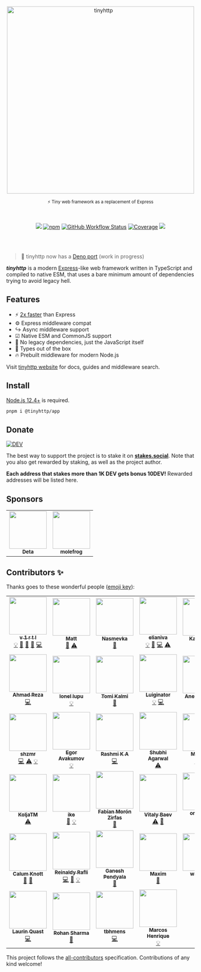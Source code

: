 <br /><br /><br />

<div align="center">
<img width="500px" src="https://tinyhttp.v1rtl.site/images/logo.svg" alt="tinyhttp" />
<p><sub>⚡ Tiny web framework as a replacement of Express</sub></p><br />

[![](https://img.shields.io/badge/website-visit-hotpink?style=for-the-badge)][site-url] [![npm](https://img.shields.io/npm/dt/@tinyhttp/app?style=for-the-badge&color=hotpink)][npm-url] [![GitHub Workflow Status](https://img.shields.io/github/workflow/status/tinyhttp/tinyhttp/CI?style=for-the-badge&logo=github&label=&color=hotpink)][github-actions] [![Coverage][cov-img]][cov-url] [![](https://img.shields.io/badge/donate-DEV-hotpink?style=for-the-badge)](https://stakes.social/0x14308514785B216904a41aB817282d25425Cce39)

</div>
<br /><br />

> 🦕 tinyhttp now has a [Deno port](https://github.com/deno-libs/tinyhttp) (work in progress)

_**tinyhttp**_ is a modern [Express](https://expressjs.com/)-like web framework written in TypeScript and compiled to native ESM, that uses a bare minimum amount of dependencies trying to avoid legacy hell.

## Features

- ⚡ [2x faster](https://web-frameworks-benchmark.netlify.app/result?f=tinyhttp,express,polka,fastify) than Express
- ⚙ Express middleware compat
- ↪ Async middleware support
- ☑ Native ESM and CommonJS support
- 🚀 No legacy dependencies, just the JavaScript itself
- 🔨 Types out of the box
- 🔥 Prebuilt middleware for modern Node.js

Visit [tinyhttp website](https://tinyhttp.v1rtl.site) for docs, guides and middleware search.

## Install

[Node.js 12.4+](https://node.green/#ES2019) is required.

```sh
pnpm i @tinyhttp/app
```

## Donate

[![DEV](https://badge.devprotocol.xyz/0x14308514785B216904a41aB817282d25425Cce39)](https://stakes.social/0x14308514785B216904a41aB817282d25425Cce39)

The best way to support the project is to stake it on [**stakes.social**](https://stakes.social/0x14308514785B216904a41aB817282d25425Cce39). Note that you also get rewarded by staking, as well as the project author.

**Each address that stakes more than 1K DEV gets bonus 10DEV!** Rewarded addresses will be listed here.

## Sponsors

<!-- prettier-ignore-start -->
<!-- markdownlint-disable -->
<table>
  <tr>
    <td align="center"><a href="http://deta.sh?ref=tinyhttp"><img src="https://i.snipboard.io/VFbSna.jpg" width="100px;" alt=""/><br /><sub><b>Deta</b></sub></td> <td align="center"><a href="https://molefrog.com/"><img src="https://avatars3.githubusercontent.com/u/671276?v=4" width="100px;" alt=""/><br /><sub><b>molefrog</b></sub></td>
  </tr>
  
</table>
<!-- markdownlint-enable -->
<!-- prettier-ignore-end -->

## Contributors ✨

Thanks goes to these wonderful people ([emoji key](https://allcontributors.org/docs/en/emoji-key)):

<!-- ALL-CONTRIBUTORS-LIST:START - Do not remove or modify this section -->
<!-- prettier-ignore-start -->
<!-- markdownlint-disable -->
<table>
  <tr>
    <td align="center"><a href="https://v1rtl.site"><img src="https://avatars0.githubusercontent.com/u/35937217?v=4?s=100" width="100px;" alt=""/><br /><sub><b>v 1 r t l</b></sub></a><br /><a href="#example-talentlessguy" title="Examples">💡</a> <a href="#plugin-talentlessguy" title="Plugin/utility libraries">🔌</a> <a href="#projectManagement-talentlessguy" title="Project Management">📆</a> <a href="#maintenance-talentlessguy" title="Maintenance">🚧</a> <a href="https://github.com/tinyhttp/tinyhttp/commits?author=talentlessguy" title="Code">💻</a></td>
    <td align="center"><a href="https://brailor.me/"><img src="https://avatars3.githubusercontent.com/u/17928339?v=4?s=100" width="100px;" alt=""/><br /><sub><b>Matt</b></sub></a><br /><a href="#plugin-BRA1L0R" title="Plugin/utility libraries">🔌</a> <a href="https://github.com/tinyhttp/tinyhttp/commits?author=BRA1L0R" title="Tests">⚠️</a></td>
    <td align="center"><a href="https://github.com/Betelgeuse1"><img src="https://avatars1.githubusercontent.com/u/45435407?v=4?s=100" width="100px;" alt=""/><br /><sub><b>Nasmevka</b></sub></a><br /><a href="https://github.com/tinyhttp/tinyhttp/commits?author=Betelgeuse1" title="Documentation">📖</a></td>
    <td align="center"><a href="http://elianiva.github.io"><img src="https://avatars0.githubusercontent.com/u/51877647?v=4?s=100" width="100px;" alt=""/><br /><sub><b>elianiva</b></sub></a><br /><a href="#example-elianiva" title="Examples">💡</a> <a href="#maintenance-elianiva" title="Maintenance">🚧</a> <a href="https://github.com/tinyhttp/tinyhttp/commits?author=elianiva" title="Code">💻</a> <a href="https://github.com/tinyhttp/tinyhttp/commits?author=elianiva" title="Tests">⚠️</a></td>
    <td align="center"><a href="https://nitropage.com"><img src="https://avatars0.githubusercontent.com/u/4012401?v=4?s=100" width="100px;" alt=""/><br /><sub><b>Katja Lutz</b></sub></a><br /><a href="#example-katywings" title="Examples">💡</a></td>
    <td align="center"><a href="https://github.com/Arnovsky"><img src="https://avatars1.githubusercontent.com/u/7084871?v=4?s=100" width="100px;" alt=""/><br /><sub><b>Arnovsky</b></sub></a><br /><a href="#plugin-Arnovsky" title="Plugin/utility libraries">🔌</a> <a href="https://github.com/tinyhttp/tinyhttp/commits?author=Arnovsky" title="Code">💻</a></td>
    <td align="center"><a href="https://rocktim.xyz"><img src="https://avatars1.githubusercontent.com/u/33410545?v=4?s=100" width="100px;" alt=""/><br /><sub><b>Rocktim Saikia</b></sub></a><br /><a href="#infra-RocktimSaikia" title="Infrastructure (Hosting, Build-Tools, etc)">🚇</a> <a href="https://github.com/tinyhttp/tinyhttp/commits?author=RocktimSaikia" title="Code">💻</a> <a href="#example-RocktimSaikia" title="Examples">💡</a></td>
  </tr>
  <tr>
    <td align="center"><a href="https://github.com/ahmad-reza619"><img src="https://avatars1.githubusercontent.com/u/52902060?v=4?s=100" width="100px;" alt=""/><br /><sub><b>Ahmad Reza</b></sub></a><br /><a href="https://github.com/tinyhttp/tinyhttp/commits?author=ahmad-reza619" title="Code">💻</a></td>
    <td align="center"><a href="https://typetron.org/"><img src="https://avatars3.githubusercontent.com/u/4083652?v=4?s=100" width="100px;" alt=""/><br /><sub><b>Ionel lupu</b></sub></a><br /><a href="#example-IonelLupu" title="Examples">💡</a></td>
    <td align="center"><a href="https://github.com/tkalmi"><img src="https://avatars3.githubusercontent.com/u/14164217?v=4?s=100" width="100px;" alt=""/><br /><sub><b>Tomi Kalmi</b></sub></a><br /><a href="https://github.com/tinyhttp/tinyhttp/commits?author=tkalmi" title="Documentation">📖</a></td>
    <td align="center"><a href="https://github.com/Luiginator"><img src="https://avatars2.githubusercontent.com/u/46606509?v=4?s=100" width="100px;" alt=""/><br /><sub><b>Luiginator</b></sub></a><br /><a href="#example-Luiginator" title="Examples">💡</a> <a href="https://github.com/tinyhttp/tinyhttp/commits?author=Luiginator" title="Code">💻</a></td>
    <td align="center"><a href="https://github.com/aneeshrelan"><img src="https://avatars2.githubusercontent.com/u/17068083?v=4?s=100" width="100px;" alt=""/><br /><sub><b>Aneesh Relan</b></sub></a><br /><a href="#example-aneeshrelan" title="Examples">💡</a> <a href="https://github.com/tinyhttp/tinyhttp/commits?author=aneeshrelan" title="Tests">⚠️</a></td>
    <td align="center"><a href="https://berto.github.io/"><img src="https://avatars3.githubusercontent.com/u/12090909?v=4?s=100" width="100px;" alt=""/><br /><sub><b>Roberto Ortega</b></sub></a><br /><a href="#example-berto" title="Examples">💡</a></td>
    <td align="center"><a href="https://github.com/setheal"><img src="https://avatars2.githubusercontent.com/u/1657175?v=4?s=100" width="100px;" alt=""/><br /><sub><b>Barciet Maëlann</b></sub></a><br /><a href="#example-setheal" title="Examples">💡</a></td>
  </tr>
  <tr>
    <td align="center"><a href="https://github.com/shzmr"><img src="https://avatars2.githubusercontent.com/u/55944948?v=4?s=100" width="100px;" alt=""/><br /><sub><b>shzmr</b></sub></a><br /><a href="https://github.com/tinyhttp/tinyhttp/commits?author=shzmr" title="Code">💻</a> <a href="https://github.com/tinyhttp/tinyhttp/commits?author=shzmr" title="Tests">⚠️</a> <a href="#example-shzmr" title="Examples">💡</a></td>
    <td align="center"><a href="https://github.com/eavam"><img src="https://avatars1.githubusercontent.com/u/16797465?v=4?s=100" width="100px;" alt=""/><br /><sub><b>Egor Avakumov</b></sub></a><br /><a href="#example-eavam" title="Examples">💡</a></td>
    <td align="center"><a href="https://github.com/Rashmi-K-A"><img src="https://avatars2.githubusercontent.com/u/39820442?v=4?s=100" width="100px;" alt=""/><br /><sub><b>Rashmi K A</b></sub></a><br /><a href="https://github.com/tinyhttp/tinyhttp/commits?author=Rashmi-K-A" title="Code">💻</a></td>
    <td align="center"><a href="https://github.com/shubhi23994"><img src="https://avatars3.githubusercontent.com/u/11757228?v=4?s=100" width="100px;" alt=""/><br /><sub><b>Shubhi Agarwal</b></sub></a><br /><a href="https://github.com/tinyhttp/tinyhttp/commits?author=shubhi23994" title="Tests">⚠️</a></td>
    <td align="center"><a href="https://github.com/MaurizioPz"><img src="https://avatars2.githubusercontent.com/u/455216?v=4?s=100" width="100px;" alt=""/><br /><sub><b>Maurizio</b></sub></a><br /><a href="https://github.com/tinyhttp/tinyhttp/commits?author=MaurizioPz" title="Tests">⚠️</a> <a href="https://github.com/tinyhttp/tinyhttp/commits?author=MaurizioPz" title="Code">💻</a></td>
    <td align="center"><a href="https://github.com/jkreller"><img src="https://avatars0.githubusercontent.com/u/33465273?v=4?s=100" width="100px;" alt=""/><br /><sub><b>jkreller</b></sub></a><br /><a href="#example-jkreller" title="Examples">💡</a></td>
    <td align="center"><a href="https://www.linkedin.com/in/alancarpilovsky/"><img src="https://avatars3.githubusercontent.com/u/8486092?v=4?s=100" width="100px;" alt=""/><br /><sub><b>Alan Carpilovsky</b></sub></a><br /><a href="https://github.com/tinyhttp/tinyhttp/commits?author=alcar" title="Tests">⚠️</a></td>
  </tr>
  <tr>
    <td align="center"><a href="https://github.com/KoljaTM"><img src="https://avatars1.githubusercontent.com/u/2526416?v=4?s=100" width="100px;" alt=""/><br /><sub><b>KoljaTM</b></sub></a><br /><a href="https://github.com/tinyhttp/tinyhttp/commits?author=KoljaTM" title="Tests">⚠️</a></td>
    <td align="center"><a href="https://github.com/iketiunn"><img src="https://avatars1.githubusercontent.com/u/10249208?v=4?s=100" width="100px;" alt=""/><br /><sub><b>ike</b></sub></a><br /><a href="https://github.com/tinyhttp/tinyhttp/commits?author=iketiunn" title="Documentation">📖</a> <a href="#example-iketiunn" title="Examples">💡</a></td>
    <td align="center"><a href="https://fabianmoronzirfas.me"><img src="https://avatars3.githubusercontent.com/u/315106?v=4?s=100" width="100px;" alt=""/><br /><sub><b>Fabian Morón Zirfas</b></sub></a><br /><a href="https://github.com/tinyhttp/tinyhttp/issues?q=author%3Afabianmoronzirfas" title="Bug reports">🐛</a></td>
    <td align="center"><a href="https://github.com/vitalybaev"><img src="https://avatars2.githubusercontent.com/u/724423?v=4?s=100" width="100px;" alt=""/><br /><sub><b>Vitaly Baev</b></sub></a><br /><a href="https://github.com/tinyhttp/tinyhttp/commits?author=vitalybaev" title="Tests">⚠️</a> <a href="https://github.com/tinyhttp/tinyhttp/issues?q=author%3Avitalybaev" title="Bug reports">🐛</a></td>
    <td align="center"><a href="https://omrilotan.com"><img src="https://avatars0.githubusercontent.com/u/516342?v=4?s=100" width="100px;" alt=""/><br /><sub><b>omrilotan</b></sub></a><br /><a href="https://github.com/tinyhttp/tinyhttp/commits?author=omrilotan" title="Code">💻</a> <a href="https://github.com/tinyhttp/tinyhttp/commits?author=omrilotan" title="Documentation">📖</a></td>
    <td align="center"><a href="https://github.com/MVEMCJSUNPE"><img src="https://avatars2.githubusercontent.com/u/10354503?v=4?s=100" width="100px;" alt=""/><br /><sub><b>MVEMCJSUNPE</b></sub></a><br /><a href="#example-MVEMCJSUNPE" title="Examples">💡</a> <a href="https://github.com/tinyhttp/tinyhttp/issues?q=author%3AMVEMCJSUNPE" title="Bug reports">🐛</a></td>
    <td align="center"><a href="https://yello.io"><img src="https://avatars0.githubusercontent.com/u/43667677?v=4?s=100" width="100px;" alt=""/><br /><sub><b>Leo Toneff</b></sub></a><br /><a href="https://github.com/tinyhttp/tinyhttp/commits?author=bragle" title="Code">💻</a></td>
  </tr>
  <tr>
    <td align="center"><a href="http://calumk.com"><img src="https://avatars1.githubusercontent.com/u/1183991?v=4?s=100" width="100px;" alt=""/><br /><sub><b>Calum Knott</b></sub></a><br /><a href="https://github.com/tinyhttp/tinyhttp/commits?author=calumk" title="Documentation">📖</a> <a href="https://github.com/tinyhttp/tinyhttp/issues?q=author%3Acalumk" title="Bug reports">🐛</a></td>
    <td align="center"><a href="https://reinaldyrafli.com"><img src="https://avatars.githubusercontent.com/u/7274326?v=4?s=100" width="100px;" alt=""/><br /><sub><b>Reinaldy Rafli</b></sub></a><br /><a href="https://github.com/tinyhttp/tinyhttp/commits?author=aldy505" title="Code">💻</a> <a href="https://github.com/tinyhttp/tinyhttp/issues?q=author%3Aaldy505" title="Bug reports">🐛</a> <a href="#example-aldy505" title="Examples">💡</a></td>
    <td align="center"><a href="https://github.com/lakgani"><img src="https://avatars.githubusercontent.com/u/8769642?v=4?s=100" width="100px;" alt=""/><br /><sub><b>Ganesh Pendyala</b></sub></a><br /><a href="https://github.com/tinyhttp/tinyhttp/commits?author=lakgani" title="Documentation">📖</a></td>
    <td align="center"><a href="https://github.com/khmm12"><img src="https://avatars.githubusercontent.com/u/4437249?v=4?s=100" width="100px;" alt=""/><br /><sub><b>Maxim</b></sub></a><br /><a href="https://github.com/tinyhttp/tinyhttp/issues?q=author%3Akhmm12" title="Bug reports">🐛</a></td>
    <td align="center"><a href="https://github.com/wasd845"><img src="https://avatars.githubusercontent.com/u/15626210?v=4?s=100" width="100px;" alt=""/><br /><sub><b>wasd845</b></sub></a><br /><a href="https://github.com/tinyhttp/tinyhttp/issues?q=author%3Awasd845" title="Bug reports">🐛</a></td>
    <td align="center"><a href="https://bandism.net/"><img src="https://avatars.githubusercontent.com/u/22633385?v=4?s=100" width="100px;" alt=""/><br /><sub><b>Ikko Ashimine</b></sub></a><br /><a href="https://github.com/tinyhttp/tinyhttp/commits?author=eltociear" title="Documentation">📖</a></td>
    <td align="center"><a href="https://stanislas.blog"><img src="https://avatars.githubusercontent.com/u/11699655?v=4?s=100" width="100px;" alt=""/><br /><sub><b>Stanislas</b></sub></a><br /><a href="https://github.com/tinyhttp/tinyhttp/commits?author=angristan" title="Documentation">📖</a></td>
  </tr>
  <tr>
    <td align="center"><a href="https://n1ru4l.cloud"><img src="https://avatars.githubusercontent.com/u/14338007?v=4?s=100" width="100px;" alt=""/><br /><sub><b>Laurin Quast</b></sub></a><br /><a href="https://github.com/tinyhttp/tinyhttp/commits?author=n1ru4l" title="Code">💻</a></td>
    <td align="center"><a href="https://github.com/RhnSharma"><img src="https://avatars.githubusercontent.com/u/22129063?v=4?s=100" width="100px;" alt=""/><br /><sub><b>Rohan Sharma</b></sub></a><br /><a href="https://github.com/tinyhttp/tinyhttp/issues?q=author%3ARhnSharma" title="Bug reports">🐛</a></td>
    <td align="center"><a href="https://github.com/tbhmens"><img src="https://avatars.githubusercontent.com/u/57283066?v=4?s=100" width="100px;" alt=""/><br /><sub><b>tbhmens</b></sub></a><br /><a href="https://github.com/tinyhttp/tinyhttp/commits?author=tbhmens" title="Code">💻</a></td>
    <td align="center"><a href="http://dev.to/wakeupmh"><img src="https://avatars.githubusercontent.com/u/14917870?v=4?s=100" width="100px;" alt=""/><br /><sub><b>Marcos Henrique</b></sub></a><br /><a href="#example-wakeupmh" title="Examples">💡</a></td>
  </tr>
</table>

<!-- markdownlint-restore -->
<!-- prettier-ignore-end -->

<!-- ALL-CONTRIBUTORS-LIST:END -->

This project follows the [all-contributors](https://github.com/all-contributors/all-contributors) specification. Contributions of any kind welcome!

[site-url]: https://tinyhttp.v1rtl.site
[npm-url]: https://npmjs.com/package/@tinyhttp/app
[github-actions]: https://github.com/tinyhttp/tinyhttp/actions
[cov-img]: https://img.shields.io/coveralls/github/tinyhttp/tinyhttp?style=for-the-badge&color=hotpink
[cov-url]: https://coveralls.io/github/tinyhttp/tinyhttp
